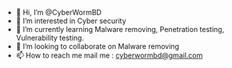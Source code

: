 - 👋 Hi, I’m @CyberWormBD
- 👀 I’m interested in Cyber security
- 🌱 I’m currently learning Malware removing, Penetration  testing, Vulnerability  testing.
- 💞️ I’m looking to collaborate on Malware removing
- 📫 How to reach me mail me : cyberwormbd@gmail.com

<!---
CyberWormBD/CyberWormBD is a ✨ special ✨ repository because its `README.md` (this file) appears on your GitHub profile.
You can click the Preview link to take a look at your changes.
--->
